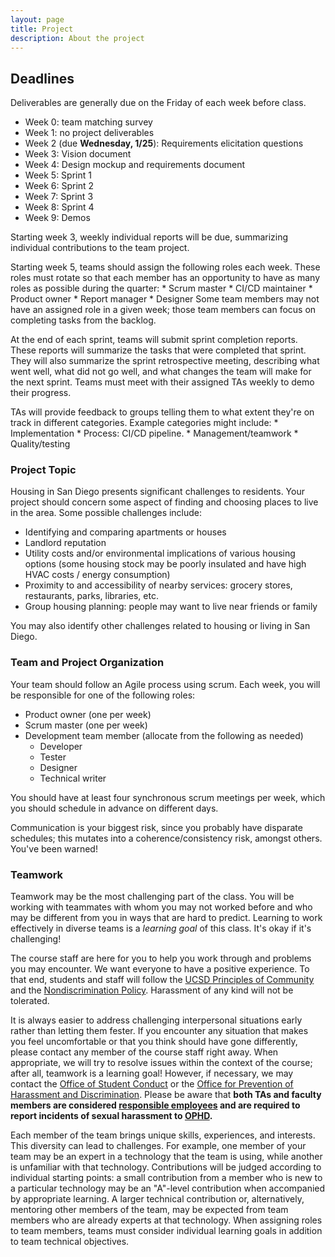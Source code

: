 ```yaml
---
layout: page
title: Project
description: About the project
---
```


## Deadlines

Deliverables are generally due on the Friday of each week before class.

* Week 0: team matching survey
* Week 1: no project deliverables
* Week 2 (due **Wednesday, 1/25**): Requirements elicitation questions
* Week 3: Vision document
* Week 4: Design mockup and requirements document
* Week 5: Sprint 1
* Week 6: Sprint 2
* Week 7: Sprint 3
* Week 8: Sprint 4
* Week 9: Demos


Starting week 3, weekly individual reports will be due, summarizing individual contributions to the team project. 

Starting week 5, teams should assign the following roles each week. These roles must rotate so that each member has an opportunity to have as many roles as possible during the quarter: 
    * Scrum master
    * CI/CD maintainer
    * Product owner
    * Report manager
    * Designer
Some team members may not have an assigned role in a given week; those team members can focus on completing tasks from the backlog.


At the end of each sprint, teams will submit sprint completion reports. These reports will summarize the tasks that were completed that sprint. They will also summarize the sprint retrospective meeting, describing what went well, what did not go well, and what changes the team will make for the next sprint. Teams must meet with their assigned TAs weekly to demo their progress.

TAs will provide feedback to groups telling them to what extent they're on track in different categories. Example categories might include:
    * Implementation
    * Process: CI/CD pipeline. 
    * Management/teamwork
    * Quality/testing 

### Project Topic

Housing in San Diego presents significant challenges to residents. Your project should concern some aspect of finding and choosing places to live in the area. Some possible challenges include:

* Identifying and comparing apartments or houses
* Landlord reputation
* Utility costs and/or environmental implications of various housing options (some housing stock may be poorly insulated and have high HVAC costs / energy consumption)
* Proximity to and accessibility of nearby services: grocery stores, restaurants, parks, libraries, etc.
* Group housing planning: people may want to live near friends or family

You may also identify other challenges related to housing or living in San Diego. 

### Team and Project Organization

Your team should follow an Agile process using scrum. Each week, you will be responsible for one of the following roles:

* Product owner (one per week)
* Scrum master (one per week)
* Development team member (allocate from the following as needed)
    * Developer
    * Tester
    * Designer
    * Technical writer

You should have at least four synchronous scrum meetings per week, which you should schedule in advance on different days.

Communication is your biggest risk, since you probably have disparate schedules; this mutates into a coherence/consistency risk, amongst others. You've been warned!

### Teamwork

Teamwork may be the most challenging part of the class. You will be working with teammates with whom you may not worked before and who may be different from you in ways that are hard to predict. Learning to work effectively in diverse teams is a *learning goal* of this class. It's okay if it's challenging! 

The course staff are here for you to help you work through and problems you may encounter. We want everyone to have a positive experience. To that end, students and staff will follow the [UCSD Principles of Community](https://ucsd.edu/about/principles.html) and the [Nondiscrimination Policy](https://ophd.ucsd.edu/policies-procedures/nps_student.html). Harassment of any kind will not be tolerated. 

It is always easier to address challenging interpersonal situations early rather than letting them fester. If you encounter any situation that makes you feel uncomfortable or that you think should have gone differently, please contact any member of the course staff right away. When appropriate, we will try to resolve issues within the context of the course; after all, teamwork is a learning goal! However, if necessary, we may contact the [Office of Student Conduct](https://studentconduct.ucsd.edu) or the [Office for Prevention of Harassment and Discrimination](https://ophd.ucsd.edu). Please be aware that **both TAs and faculty members are considered [responsible employees](https://ophd.ucsd.edu/resources/Responsible-Employee-FAQs.pdf) and are required to report incidents of sexual  harassment to [OPHD](https://ophd.ucsd.edu).**

Each member of the team brings unique skills, experiences, and interests. This diversity can lead to challenges. For example, one member of your team may be an expert in a technology that the team is using, while another is unfamiliar with that technology. Contributions will be judged according to individual starting points: a small contribution from a member who is new to a particular technology may be an "A"-level contribution when accompanied by appropriate learning. A larger technical contribution or, alternatively, mentoring other members of the team, may be expected from team members who are already experts at that technology. When assigning roles to team members, teams must consider individual learning goals in addition to team technical objectives.